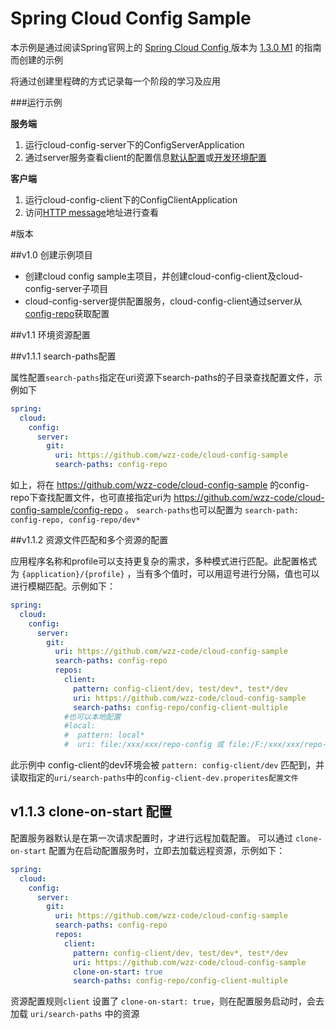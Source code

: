# Spring Cloud Config Sample

本示例是通过阅读Spring官网上的 [ Spring Cloud Config ](http://cloud.spring.io/spring-cloud-config/) 版本为 [1.3.0 M1](http://cloud.spring.io/spring-cloud-static/spring-cloud-config/1.3.0.M1/) 的指南而创建的示例

将通过创建里程碑的方式记录每一个阶段的学习及应用

###运行示例

__服务端__

1. 运行cloud-config-server下的ConfigServerApplication
1. 通过server服务查看client的配置信息[默认配置](http://localhost:8888/config-client/default)或[开发环境配置](http://localhost:8888/config-client/dev)

__客户端__

1. 运行cloud-config-client下的ConfigClientApplication
1. 访问[HTTP message](http://localhost:8080/message)地址进行查看

#版本

##v1.0 创建示例项目

- 创建cloud config sample主项目，并创建cloud-config-client及cloud-config-server子项目
- cloud-config-server提供配置服务，cloud-config-client通过server从[config-repo](https://github.com/wzz-code/config-repo)获取配置

##v1.1 环境资源配置

##v1.1.1 search-paths配置

属性配置`search-paths`指定在uri资源下search-paths的子目录查找配置文件，示例如下
```yaml
spring:
  cloud:
    config:
      server:
        git:
          uri: https://github.com/wzz-code/cloud-config-sample
          search-paths: config-repo
```
如上，将在 https://github.com/wzz-code/cloud-config-sample 的config-repo下查找配置文件，也可直接指定uri为 https://github.com/wzz-code/cloud-config-sample/config-repo 。
`search-paths`也可以配置为 `search-path: config-repo, config-repo/dev*`

##v1.1.2 资源文件匹配和多个资源的配置

应用程序名称和profile可以支持更复杂的需求，多种模式进行匹配。此配置格式为 ``{application}/{profile}``
，当有多个值时，可以用逗号进行分隔，值也可以进行模糊匹配。示例如下：
```yaml
spring:
  cloud:
    config:
      server:
        git:
          uri: https://github.com/wzz-code/cloud-config-sample
          search-paths: config-repo
          repos:
            client:
              pattern: config-client/dev, test/dev*, test*/dev
              uri: https://github.com/wzz-code/cloud-config-sample
              search-paths: config-repo/config-client-multiple
            #也可以本地配置
            #local: 
            #  pattern: local*
            #  uri: file:/xxx/xxx/repo-config 或 file:/F:/xxx/xxx/repo-config 的git仓库
```
此示例中 config-client的dev环境会被 ``pattern: config-client/dev`` 匹配到，并读取指定的``uri/search-paths``中的``config-client-dev.properites配置文件``

## v1.1.3 clone-on-start 配置

配置服务器默认是在第一次请求配置时，才进行远程加载配置。 可以通过 ``clone-on-start`` 配置为在启动配置服务时，立即去加载远程资源，示例如下：

```yaml
spring:
  cloud:
    config:
      server:
        git:
          uri: https://github.com/wzz-code/cloud-config-sample
          search-paths: config-repo
          repos:
            client:
              pattern: config-client/dev, test/dev*, test*/dev
              uri: https://github.com/wzz-code/cloud-config-sample
              clone-on-start: true
              search-paths: config-repo/config-client-multiple
```

资源配置规则``client`` 设置了 ``clone-on-start: true``，则在配置服务启动时，会去加载 ``uri/search-paths`` 中的资源
